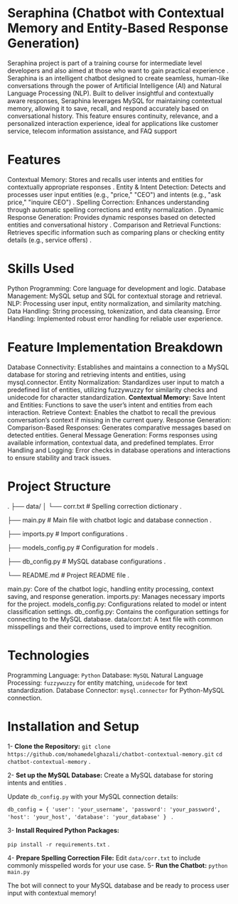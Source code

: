 # Seraphina (Chatbot with Contextual Memory and Entity-Based Response Generation)
Seraphina project is part of a training course for intermediate level developers and also aimed at those who want to gain practical experience . 
Seraphina is an intelligent chatbot designed to create seamless, human-like conversations through the power of Artificial Intelligence (AI) and Natural Language Processing (NLP). Built to deliver insightful and contextually aware responses, Seraphina leverages MySQL for maintaining contextual memory, allowing it to save, recall, and respond accurately based on conversational history. This feature ensures continuity, relevance, and a personalized interaction experience, ideal for applications like customer service, telecom information assistance, and FAQ support
# Features
Contextual Memory: Stores and recalls user intents and entities for contextually appropriate responses .
Entity & Intent Detection: Detects and processes user input entities (e.g., "price," "CEO") and intents (e.g., "ask price," "inquire CEO") .
Spelling Correction: Enhances understanding through automatic spelling corrections and entity normalization .
Dynamic Response Generation: Provides dynamic responses based on detected entities and conversational history .
Comparison and Retrieval Functions: Retrieves specific information such as comparing plans or checking entity details (e.g., service offers) .

# Skills Used
Python Programming: Core language for development and logic.
Database Management: MySQL setup and SQL for contextual storage and retrieval.
NLP: Processing user input, entity normalization, and similarity matching.
Data Handling: String processing, tokenization, and data cleansing.
Error Handling: Implemented robust error handling for reliable user experience.

# Feature Implementation Breakdown
Database Connectivity: Establishes and maintains a connection to a MySQL database for storing and retrieving intents and entities, using mysql.connector.
Entity Normalization: Standardizes user input to match a predefined list of entities, utilizing fuzzywuzzy for similarity checks and unidecode for character standardization.
**Contextual Memory:**
Save Intent and Entities: Functions to save the user’s intent and entities from each interaction.
Retrieve Context: Enables the chatbot to recall the previous conversation’s context if missing in the current query.
Response Generation:
Comparison-Based Responses: Generates comparative messages based on detected entities.
General Message Generation: Forms responses using available information, contextual data, and predefined templates.
Error Handling and Logging: Error checks in database operations and interactions to ensure stability and track issues.

# Project Structure
.
├── data/
│   └── corr.txt                  # Spelling correction dictionary .

├── main.py                        # Main file with chatbot logic and database connection .

├── imports.py                     # Import configurations . 

├── models_config.py               # Configuration for models . 

├── db_config.py                   # MySQL database configurations . 

└── README.md                      # Project README file . 

main.py: Core of the chatbot logic, handling entity processing, context saving, and response generation.
imports.py: Manages necessary imports for the project.
models_config.py: Configurations related to model or intent classification settings.
db_config.py: Contains the configuration settings for connecting to the MySQL database.
data/corr.txt: A text file with common misspellings and their corrections, used to improve entity recognition.

# Technologies
Programming Language: `Python`
Database: `MySQL`
Natural Language Processing: `fuzzywuzzy` for entity matching, `unidecode` for text standardization.
Database Connector: `mysql.connector` for Python-MySQL connection.

# Installation and Setup
1- **Clone the Repository:**
`git clone https://github.com/mohamedelghazali/chatbot-contextual-memory.git`
`cd chatbot-contextual-memory` .

2- **Set up the MySQL Database:**
Create a MySQL database for storing intents and entities .

Update `db_config.py` with your MySQL connection details:

`db_config = {
    'user': 'your_username',
    'password': 'your_password',
    'host': 'your_host',
    'database': 'your_database'
}
` . 

3- **Install Required Python Packages:** 

`pip install -r requirements.txt` . 

4- **Prepare Spelling Correction File:**
Edit `data/corr.txt` to include commonly misspelled words for your use case.
5- **Run the Chatbot:**
`python main.py`

The bot will connect to your MySQL database and be ready to process user input with contextual memory!




